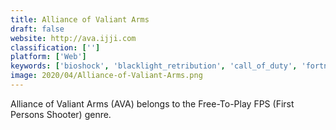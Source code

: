 ```yaml
---
title: Alliance of Valiant Arms
draft: false 
website: http://ava.ijji.com
classification: ['']
platform: ['Web']
keywords: ['bioshock', 'blacklight_retribution', 'call_of_duty', 'fortnite', 'insurgency', 'overwatch', 'team_fortress_2', 'warframe', 'warsow']
image: 2020/04/Alliance-of-Valiant-Arms.png
---
```

Alliance of Valiant Arms (AVA) belongs to the Free-To-Play FPS (First Persons Shooter) genre.